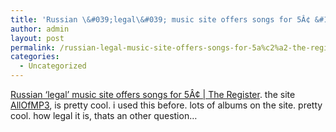```yaml
---
title: 'Russian \&#039;legal\&#039; music site offers songs for 5Â¢ &#124; The Register'
author: admin
layout: post
permalink: /russian-legal-music-site-offers-songs-for-5a%c2%a2-the-register/
categories:
  - Uncategorized
---
```

[Russian &#8216;legal&#8217; music site offers songs for 5Â¢ | The Register][1]. the site [AllOfMP3][2], is pretty cool. i used this before. lots of albums on the site. pretty cool. how legal it is, thats an other question&#8230;

 [1]: http://www.theregister.co.uk/2004/04/28/russian_music_service/
 [2]: http://www.allofmp3.com